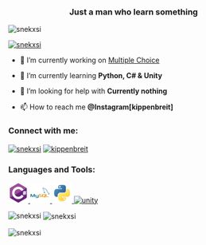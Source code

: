 <h3 align="center">Just a man who learn something</h3>

<p align="left"> <img src="https://komarev.com/ghpvc/?username=snekxsi&label=Profile%20views&color=a9e2a2&style=flat" alt="snekxsi" /> </p>

<p align="left"> <a href="https://twitter.com/snekxsi" target="blank"><img src="https://img.shields.io/twitter/follow/snekxsi?logo=twitter&style=for-the-badge" alt="snekxsi" /></a> </p>

- 🔭 I’m currently working on [Multiple Choice](https://github.com/snekxsi/Wissenstests)

- 🌱 I’m currently learning **Python, C# & Unity**

- 🤝 I’m looking for help with **Currently nothing**

- 📫 How to reach me **@Instagram[kippenbreit]**

<h3 align="left">Connect with me:</h3>
<p align="left">
<a href="https://twitter.com/snekxsi" target="blank"><img align="center" src="https://raw.githubusercontent.com/rahuldkjain/github-profile-readme-generator/master/src/images/icons/Social/twitter.svg" alt="snekxsi" height="30" width="40" /></a>
<a href="https://instagram.com/kippenbreit" target="blank"><img align="center" src="https://raw.githubusercontent.com/rahuldkjain/github-profile-readme-generator/master/src/images/icons/Social/instagram.svg" alt="kippenbreit" height="30" width="40" /></a>
</p>

<h3 align="left">Languages and Tools:</h3>
<p align="left"> <a href="https://www.w3schools.com/cs/" target="_blank" rel="noreferrer"> <img src="https://raw.githubusercontent.com/devicons/devicon/master/icons/csharp/csharp-original.svg" alt="csharp" width="40" height="40"/> </a> <a href="https://www.mysql.com/" target="_blank" rel="noreferrer"> <img src="https://raw.githubusercontent.com/devicons/devicon/master/icons/mysql/mysql-original-wordmark.svg" alt="mysql" width="40" height="40"/> </a> <a href="https://www.python.org" target="_blank" rel="noreferrer"> <img src="https://raw.githubusercontent.com/devicons/devicon/master/icons/python/python-original.svg" alt="python" width="40" height="40"/> </a> <a href="https://unity.com/" target="_blank" rel="noreferrer"> <img src="https://www.vectorlogo.zone/logos/unity3d/unity3d-icon.svg" alt="unity" width="40" height="40"/> </a> </p>

<p><img align="left" src="https://github-readme-stats.vercel.app/api/top-langs?username=snekxsi&show_icons=true&theme=dracula&locale=en&layout=compact" alt="snekxsi" /></p>

<p>&nbsp;<img align="center" src="https://github-readme-stats.vercel.app/api?username=snekxsi&show_icons=true&locale=en" alt="snekxsi" /></p>

<p><img align="center" src="https://github-readme-streak-stats.herokuapp.com/?user=snekxsi&theme=dark" alt="snekxsi" /></p>

